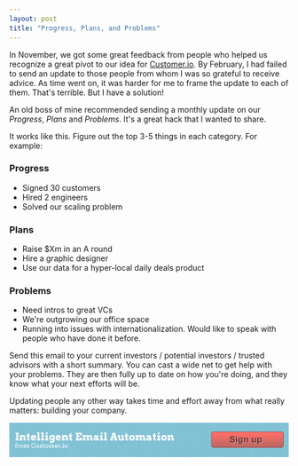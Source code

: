 ```yaml
---
layout: post
title: "Progress, Plans, and Problems"
---
```

In November, we got some great feedback from people who helped us
recognize a great pivot to our idea for [Customer.io](http://customer.io). By February, I had failed to send an update to those people from whom I was so grateful to receive advice. As time went on, it was harder for me to frame the update to each of them. That's terrible. But I have a solution!

An old boss of mine recommended sending a monthly update on our _Progress_, _Plans_ and _Problems_. It's a great hack that I
wanted to share.

It works like this. Figure out the top 3-5 things in each category. For example:

### Progress

* Signed 30 customers
* Hired 2 engineers
* Solved our scaling problem

### Plans 

* Raise $Xm in an A round
* Hire a graphic designer
* Use our data for a hyper-local daily deals product

### Problems

* Need intros to great VCs
* We're outgrowing our office space
* Running into issues with internationalization. Would like to speak
	with people who have done it before.

Send this email to your current investors / potential investors / trusted advisors with a short summary. You can cast a wide net to get help with your problems. They are then fully up to date on how you're doing, and they know what your next efforts will be. 

Updating people any other way takes time and effort away from what really matters: building your company.

[![Customer.io](/images/Customer-io-banner.png)](http://customer.io)
